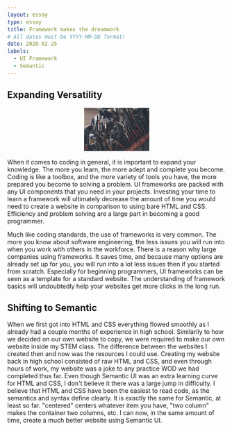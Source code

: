```yaml
---
layout: essay
type: essay
title: Framework makes the dreamwork
# All dates must be YYYY-MM-DD format!
date: 2020-02-25
labels:
  - UI Framework
  - Semantic
---
```


## Expanding Versatility
<p align="center"><img class="ui medium float left rounded image" src="../images/tools.jpg"></p>
  When it comes to coding in general, it is important to expand your knowledge. The more you learn, the more adept and complete you become. Coding is like a toolbox, and the more variety of tools you have, the more prepared you become to solving a problem. UI frameworks are packed with any UI components that you need in your projects. Investing your time to learn a framework will ultimately decrease the amount of time you would need to create a website in comparison to using bare HTML and CSS. Efficiency and problem solving are a large part in becoming a good programmer.

  Much like coding standards, the use of frameworks is very common. The more you know about software engineering, the less issues you will run into when you work with others in the workforce. There is a reason why large companies using frameworks. It saves time, and because many options are already set up for you, you will run into a lot less issues then if you started from scratch. Especially for beginning programmers, UI frameworks can be seen as a template for a standard website. The understanding of framework basics will undoubtedly help your websites get more clicks in the long run.

## Shifting to Semantic
  When we first got into HTML and CSS everything flowed smoothly as I already had a couple months of experience in high school. Similarily to how we decided on our own website to copy, we were required to make our own website inside my STEM class. The difference between the websites I created then and now was the resources I could use. Creating my website back in high school consisted of raw HTML and CSS, and even through hours of work, my website was a joke to any practice WOD we had completed thus far. Even though Semantic UI was an extra learning curve for HTML and CSS, I don't believe it there was a large jump in difficulty. I believe that HTML and CSS have been the easiest to read code, as the semantics and syntax define clearly. It is exactly the same for Semantic, at least so far. "centered" centers whatever item you have, "two column" makes the container two columns, etc. I can now, in the same amount of time, create a much better website using Semantic UI. 

